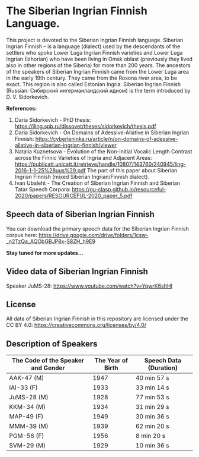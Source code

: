 # The Siberian Ingrian Finnish Language. 
This project is devoted to the Siberian Ingrian Finnish language. Siberian Ingrian Finnish – is a language (dialect) used by the descendants of the settlers who spoke Lower Luga Ingrian Finnish varieties and Lower Luga Ingrian (Izhorian) who have been living in Omsk oblast (previously they lived also in other regions of the Siberia) for more than 200 years. The ancestors of the speakers of Siberian Ingrian Finnish came from the Lower Luga area in the early 19th century. They came from the Rosona river area, to be exact. This region is also called Estonian Ingria. Siberian Ingrian Finnish (Russian: Сибирский ингерманландский идиом) is the term introduced by D. V. Sidorkevich.

**References:**
1. Daria Sidorkevich - PhD thesis: https://iling.spb.ru/dissovet/theses/sidorkevich/thesis.pdf
2. Daria Sidorkevich - On Domains of Adessive-Allative in Siberian Ingrian Finnish: https://cyberleninka.ru/article/n/on-domains-of-adessive-allative-in-siberian-ingrian-finnish/viewer
3. Natalia Kuznetsova - Evolution of the Non-Initial Vocalic Length Contrast across the Finnic Varieties of Ingria and Adjacent Areas: https://publicatt.unicatt.it/retrieve/handle/10807/143760/240945/ling-2016-1-1-25%28uus%29.pdf
The part of this paper about Siberian Ingrian Finnish (mixed Siberian Ingrian/Finnish dialect).
4. Ivan Ubaleht - The Creation of Siberian Ingrian Finnish and Siberian Tatar Speech Corpora: https://gu-clasp.github.io/resourceful-2020/papers/RESOURCEFUL-2020_paper_5.pdf

## Speech data of Siberian Ingrian Finnish

You can download the primary speech data for the Siberian Ingrian Finnish corpus here: 
https://drive.google.com/drive/folders/1csw-_n2TzQa_AQObGBJP8x-S8ZH_h9E9

**Stay tuned for more updates...**

## Video data of Siberian Ingrian Finnish

Speaker JuMS-28: https://www.youtube.com/watch?v=YqwrK6sItHI

## License

All data of Siberian Ingrian Finnish in this repository are licensed under the CC BY 4.0: https://creativecommons.org/licenses/by/4.0/

## Description of Speakers

|The Code of the Speaker and Gender| The Year of Birth| Speech Data (Duration)|
|---|---|---|
|AAK-47 (M)|1947|40 min 57 s|
|IAI-33 (F)|1933|33 min 14 s|
|JuMS-28 (M)|1928|77 min 53 s|
|KKM-34 (M)|1934|31 min 29 s|
|MAP-49 (F)|1949|30 min 36 s|
|MMM-39 (M)|1939|62 min 20 s|
|PGM-56 (F)|1956|8 min 20 s
|SVM-29 (M)|1929|10 min 36 s|
